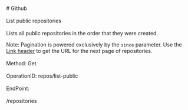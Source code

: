 <br>#     Github</br>
<br>List public repositories</br>
<br>Lists all public repositories in the order that they were created.

Note: Pagination is powered exclusively by the `since` parameter. Use the [Link header](https://developer.github.com/v3/#link-header) to get the URL for the next page of repositories.</br>
<br>Method: Get</br>
<br>OperationID: repos/list-public</br>
<br>EndPoint:</br>
<br>/repositories</br>
